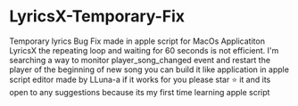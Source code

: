 # LyricsX-Temporary-Fix
Temporary lyrics Bug Fix made in apple script for MacOs Applicatiton LyricsX
the repeating loop and waiting for 60 seconds is not efficient.
I'm searching a way to monitor player_song_changed event and restart the player of the beginning of new song 
you can build it like application in apple script editor 
made by LLuna-a 
if it works for you please star ⭐️  it and its open to any suggestions because its my first time learning apple script
